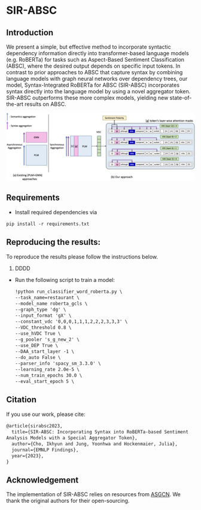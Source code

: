 # SIR-ABSC
## Introduction
We present a simple, but effective method to incorporate syntactic  dependency information  directly into transformer-based language models (e.g. RoBERTa) for tasks such as Aspect-Based Sentiment Classification (ABSC), where the desired  output depends on specific input tokens. In contrast to prior approaches to ABSC that capture syntax by combining language models with graph neural networks over dependency trees, our model, Syntax-Integrated RoBERTa for ABSC (SIR-ABSC) incorporates syntax directly into the language model by using a novel aggregator token. SIR-ABSC outperforms these more complex models, yielding new  state-of-the-art results on ABSC. 

<p align="center">
  <img src="Overall.png" />
</p>
  
## Requirements
* Install required dependencies via
```
pip install -r requirements.txt
```

## Reproducing the results:
To reproduce the results please follow the instructions below.
                                                                                      
  1. DDDD

* Run the following script to train a model:
    ```
    !python run_classifier_word_roberta.py \
    --task_name=restaurant \
    --model_name roberta_gcls \
    --graph_type 'dg' \
    --input_format 'gX' \
    --constant_vdc '0,0,0,1,1,1,2,2,2,3,3,3' \
    --VDC_threshold 0.8 \
    --use_hVDC True \
    --g_pooler 's_g_new_2' \
    --use_DEP True \
    --DAA_start_layer -1 \
    --do_auto False \
    --parser_info 'spacy_sm_3.3.0' \
    --learning_rate 2.0e-5 \
    --num_train_epochs 30.0 \
    --eval_start_epoch 5 \
    ```

## Citation
If you use our work, please cite:
```
@article{sirabsc2023,
  title={SIR-ABSC: Incorporating Syntax into RoBERTa-based Sentiment Analysis Models with a Special Aggregator Token},
  author={Cho, Ikhyun and Jung, Yoonhwa and Hockenmaier, Julia},
  journal={EMNLP Findings},
  year={2023},
}
```
## Acknowledgement

The implementation of SIR-ABSC relies on resources from [ASGCN](https://github.com/GeneZC/ASGCN). We thank the original authors for their open-sourcing.
